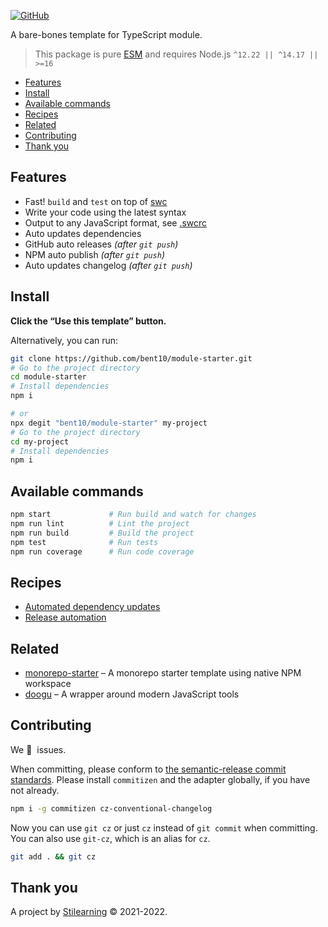<!-- Make sure you overwrite all the contents of this readme file with yours on your real project! -->

<!-- [![GitHub Workflow Status](https://img.shields.io/github/workflow/status/bent10/module-starter/Release?style=flat-square)](https://github.com/bent10/module-starter/actions/workflows/release.yml) -->

[![GitHub](https://img.shields.io/github/license/bent10/module-starter?style=flat-square)](license)

A bare-bones template for TypeScript module.

> This package is pure [ESM](https://gist.github.com/sindresorhus/a39789f98801d908bbc7ff3ecc99d99c) and requires Node.js `^12.22 || ^14.17 || >=16`

- [Features](#features)
- [Install](#install)
- [Available commands](#available-commands)
- [Recipes](#recipes)
- [Related](#related)
- [Contributing](#contributing)
- [Thank you](#thank-you)

## Features

- Fast! `build` and `test` on top of [swc](https://swc.rs/)
- Write your code using the latest syntax
- Output to any JavaScript format, see [.swcrc](https://swc.rs/docs/configuration/swcrc)
- Auto updates dependencies
- GitHub auto releases _(after `git push`)_
- NPM auto publish _(after `git push`)_
- Auto updates changelog _(after `git push`)_

## Install

**Click the “Use this template” button.**

Alternatively, you can run:

```bash
git clone https://github.com/bent10/module-starter.git
# Go to the project directory
cd module-starter
# Install dependencies
npm i

# or
npx degit "bent10/module-starter" my-project
# Go to the project directory
cd my-project
# Install dependencies
npm i
```

## Available commands

```bash
npm start             # Run build and watch for changes
npm run lint          # Lint the project
npm run build         # Build the project
npm test              # Run tests
npm run coverage      # Run code coverage
```

## Recipes

- [Automated dependency updates](.github/recipes/setup-renovate.md)
- [Release automation](.github/recipes/release-automation.md)

## Related

- [monorepo-starter](https://github.com/bent10/monorepo-starter) – A monorepo starter template using native NPM workspace
- [doogu](https://github.com/bent10/doogu) – A wrapper around modern JavaScript tools

###

## Contributing

We 💛&nbsp; issues.

When committing, please conform to [the semantic-release commit standards](https://www.conventionalcommits.org/). Please install `commitizen` and the adapter globally, if you have not already.

```bash
npm i -g commitizen cz-conventional-changelog
```

Now you can use `git cz` or just `cz` instead of `git commit` when committing. You can also use `git-cz`, which is an alias for `cz`.

```bash
git add . && git cz
```

## Thank you

A project by [Stilearning](https://stilearning.com) &copy; 2021-2022.
